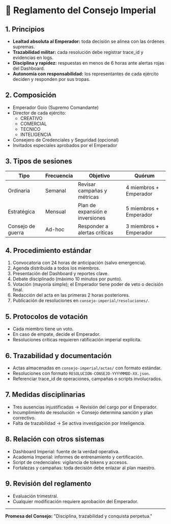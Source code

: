 # 📜 Reglamento del Consejo Imperial

## 1. Principios
- **Lealtad absoluta al Emperador:** toda decisión se alinea con las órdenes supremas.
- **Trazabilidad militar:** cada resolución debe registrar trace_id y evidencias en logs.
- **Disciplina y rapidez:** respuestas en menos de 6 horas ante alertas rojas del Dashboard.
- **Autonomía con responsabilidad:** los representantes de cada ejército deciden y responden por sus tropas.

## 2. Composición
- Emperador Goio (Supremo Comandante)
- Director de cada ejército:
  - CREATIVO
  - COMERCIAL
  - TECNICO
  - INTELIGENCIA
- Consejero de Credenciales y Seguridad (opcional)
- Invitados especiales aprobados por el Emperador

## 3. Tipos de sesiones
| Tipo | Frecuencia | Objetivo | Quórum |
|------|------------|----------|--------|
| Ordinaria | Semanal | Revisar campañas y métricas | 4 miembros + Emperador |
| Estratégica | Mensual | Plan de expansión e inversiones | 5 miembros + Emperador |
| Consejo de guerra | Ad-hoc | Responder a alertas críticas | 3 miembros + Emperador |

## 4. Procedimiento estándar
1. Convocatoria con 24 horas de anticipación (salvo emergencia).
2. Agenda distribuida a todos los miembros.
3. Presentación del Dashboard y reportes clave.
4. Debate disciplinado (máximo 10 minutos por punto).
5. Votación (mayoría simple); el Emperador tiene poder de veto o decisión final.
6. Redacción del acta en las primeras 2 horas posteriores.
7. Publicación de resoluciones en `consejo-imperial/resoluciones/`.

## 5. Protocolos de votación
- Cada miembro tiene un voto.
- En caso de empate, decide el Emperador.
- Resoluciones críticas requieren ratificación imperial explícita.

## 6. Trazabilidad y documentación
- Actas almacenadas en `consejo-imperial/actas/` con formato estándar.
- Resoluciones con formato `RESOLUCION-CONSEJO-YYYYMMDD-XX.json`.
- Referenciar trace_id de operaciones, campañas o scripts involucrados.

## 7. Medidas disciplinarias
- Tres ausencias injustificadas → Revisión del cargo por el Emperador.
- Incumplimiento de resolución → Consejo determina sanción y plan correctivo.
- Falta de trazabilidad → Se activa investigación por Inteligencia.

## 8. Relación con otros sistemas
- Dashboard Imperial: fuente de la verdad operativa.
- Academia Imperial: informes de entrenamiento y certificación.
- Script de credenciales: vigilancia de tokens y accesos.
- Fortalezas y campañas: toda decisión debe enlazar al plan maestro.

## 9. Revisión del reglamento
- Evaluación trimestral.
- Cualquier modificación requiere aprobación del Emperador.

---

**Promesa del Consejo:** "Disciplina, trazabilidad y conquista perpetua."